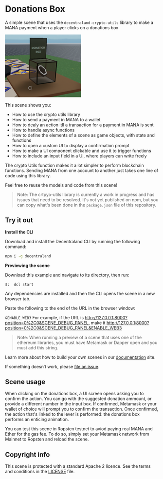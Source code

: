 # Donations Box

A simple scene that uses the `decentraland-crypto-utils` library to make a MANA payment when a player clicks on a donations box

<img src="screenshot/screenshot.png" width="250"> 

This scene shows you:

- How to use the crypto utils library
- How to send a payment in MANA to a wallet
- How to dealy an action itll a transaction for a payment in MANA is sent
- How to handle async functions
- How to define the elements of a scene as game objects, with state and functions
- How to open a custom UI to display a confirmation prompt
- How to make a UI component clickable and use it to trigger functions
- How to include an input field in a UI, where players can write freely

The crypto Utils function makes it a lot simpler to perform blockchain functions. Sending MANA from one account to another just takes one line of code using this library.

Feel free to reuse the models and code from this scene!

> Note: The crtpyo-utils library is currently a work in progress and has issues that need to be resolved. It's not yet published on npm, but you can copy what's been done in the `package.json` file of this repository.

## Try it out

**Install the CLI**

Download and install the Decentraland CLI by running the following command:

```bash
npm i -g decentraland
```

**Previewing the scene**

Download this example and navigate to its directory, then run:

```
$:  dcl start
```

Any dependencies are installed and then the CLI opens the scene in a new browser tab.

Paste the following to the end of the URL in the browser window:

`&ENABLE_WEB3`
For example, if the URL is http://127.0.0.1:8000?position=0%2C0&SCENE_DEBUG_PANEL, make it http://127.0.0.1:8000?position=0%2C0&SCENE_DEBUG_PANEL&ENABLE_WEB3

> Note: When running a preview of a scene that uses one of the ethereum libraries, you must have Metamask or Dapper open and you must add this string.


Learn more about how to build your own scenes in our [documentation](https://docs.decentraland.org/) site.

If something doesn’t work, please [file an issue](https://github.com/decentraland-scenes/Awesome-Repository/issues/new).

## Scene usage

When clicking on the donations box, a UI screen opens asking you to confirm the action. You can go with the suggested donation ammount, or provide a different number in the input box. If confirmed, Metamask or your wallet of choice will prompt you to confirm the transaction. Once confirmed, the action that's linked to the lever is performed: the donations box performs an enticing animation.

You can test this scene in Ropsten testnet to aviod paying real MANA and Ether for the gas fee. To do so, simply set your Metamask network from Mainnet to Ropsten and reload the scene.

## Copyright info

This scene is protected with a standard Apache 2 licence. See the terms and conditions in the [LICENSE](/LICENSE) file.
